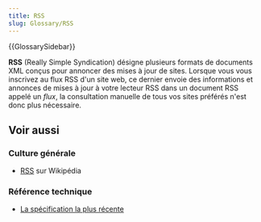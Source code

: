 ```yaml
---
title: RSS
slug: Glossary/RSS
---
```


{{GlossarySidebar}}

**RSS** (Really Simple Syndication) désigne plusieurs formats de documents XML conçus pour annoncer des mises à jour de sites. Lorsque vous vous inscrivez au flux RSS d'un site web, ce dernier envoie des informations et annonces de mises à jour à votre lecteur RSS dans un document RSS appelé un _flux_, la consultation manuelle de tous vos sites préférés n'est donc plus nécessaire.

## Voir aussi

### Culture générale

- [RSS](https://fr.wikipedia.org/wiki/RSS) sur Wikipédia

### Référence technique

- [La spécification la plus récente](http://www.rssboard.org/rss-specification)
